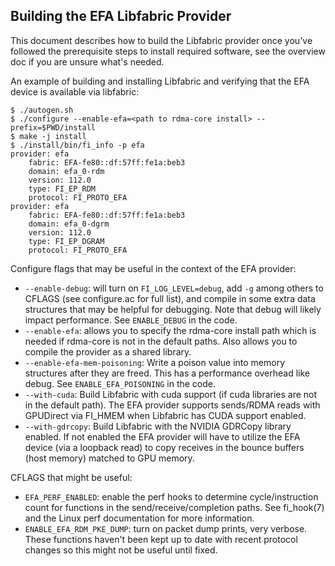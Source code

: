 ## Building the EFA Libfabric Provider

This document describes how to build the Libfabric provider once you've
followed the prerequisite steps to install required software, see the overview
doc if you are unsure what's needed.

An example of building and installing Libfabric and verifying that the EFA
device is available via libfabric:
```
$ ./autogen.sh
$ ./configure --enable-efa=<path to rdma-core install> --prefix=$PWD/install
$ make -j install
$ ./install/bin/fi_info -p efa
provider: efa
    fabric: EFA-fe80::df:57ff:fe1a:beb3
    domain: efa_0-rdm
    version: 112.0
    type: FI_EP_RDM
    protocol: FI_PROTO_EFA
provider: efa
    fabric: EFA-fe80::df:57ff:fe1a:beb3
    domain: efa_0-dgrm
    version: 112.0
    type: FI_EP_DGRAM
    protocol: FI_PROTO_EFA
```

Configure flags that may be useful in the context of the EFA provider:

* `--enable-debug`: will turn on `FI_LOG_LEVEL=debug`, add `-g` among others to
CFLAGS (see configure.ac for full list), and compile in some extra data
structures that may be helpful for debugging. Note that debug will likely
impact performance. See `ENABLE_DEBUG` in the code.
* `--enable-efa`: allows you to specify the rdma-core install path which is
needed if rdma-core is not in the default paths. Also allows you to compile the
provider as a shared library.
* `--enable-efa-mem-poisoning`: Write a poison value into memory structures after
they are freed. This has a performance overhead like debug. See
`ENABLE_EFA_POISONING` in the code.
* `--with-cuda`: Build Libfabric with cuda support (if cuda libraries are not in
the default path). The EFA provider supports sends/RDMA reads with GPUDirect
via FI_HMEM when Libfabric has CUDA support enabled.
* `--with-gdrcopy`: Build Libfabric with the NVIDIA GDRCopy library enabled. If
not enabled the EFA provider will have to utilize the EFA device (via a
loopback read) to copy receives in the bounce buffers (host memory) matched to
GPU memory.

CFLAGS that might be useful:

* `EFA_PERF_ENABLED`: enable the perf hooks to determine cycle/instruction count
for functions in the send/receive/completion paths. See fi_hook(7) and the
Linux perf documentation for more information.
* `ENABLE_EFA_RDM_PKE_DUMP`: turn on packet dump prints, very verbose. These
functions haven't been kept up to date with recent protocol changes so this
might not be useful until fixed.
